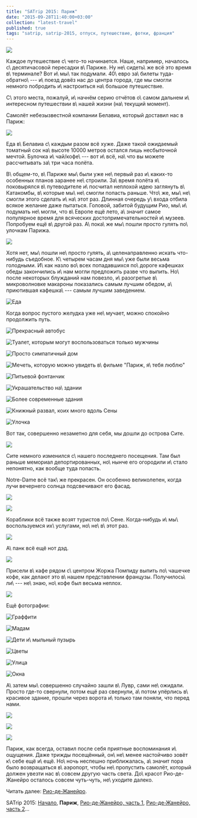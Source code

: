 ```yaml
---
title: "SATrip 2015: Париж"
date: "2015-09-28T11:40:00+03:00"
collection: "latest-travel"
published: true
tags: "satrip, satrip-2015, отпуск, путешествие, фотки, франция"
---
```


![](/images/travel/2015-09-satrip/paris-cover.jpg)

Каждое путешествие с\ чего-то начинается. Наше, например, началось с\ десятичасовой пересадки в\ Париже. Ну
не\ сидеть\ же всё это время в\ терминале? Вот и\ мы\ так подумали. 40\ евро за\ билеты туда-обратно\ --- и\ поезд довёз
нас до центра города, где мы смогли немного побродить и\ настроиться на\ большое путешествие.

С\ этого места, пожалуй, и\ начнём серию отчётов о\ самом дальнем и\ интересном путешествии в\ нашей жизни (на\ текущий
момент).

<!--more-->

Самолёт небезызвестной компании Белавиа, который доставил нас в Париж:

![](/images/travel/2015-09-satrip/minsk-airplane.jpg)

Еда в\ Белавиа с\ каждым разом всё хуже. Даже такой ожидаемый томатный сок на\ высоте 10000 метров остался лишь
несбыточной мечтой. Булочка и\ чай/кофе\ --- вот и\ всё, на\ что вы можете рассчитывать за\ три часа полёта.

В\ общем-то, в\ Париже мы\ были уже не\ первый раз и\ каких-то особенных планов заранее не\ строили. За\ время полёта
я\ поковырялся в\ путеводителе и\ посчитал неплохой идею заглянуть в\ Катакомбы, в\ которые мы\ не\ смогли попасть
раньше. Что\ же, мы\ не\ смогли этого сделать и\ на\ этот раз. Длинная очередь у\ входа отбила всякое желание даже
пытаться. Головой, забитой будущим Рио, мы\ и\ подумать не\ могли, что в\ Европе ещё лето, а\ значит самое популярное
время для всяческих достопримечательностей и\ музеев. Попробуем ещё в\ другой раз. А\ пока\ же мы\ пошли просто гулять
по\ улочкам Парижа.

![](/images/travel/2015-09-satrip/paris-walking.jpg)

Хотя нет, мы\ пошли не\ просто гулять, а\ целенаправленно искать что-нибудь съедобное. К\ четырем часам дня мы\ уже были
весьма голодными. И\ как назло во\ всех попадавшихся по\ дороге кафешках обеды закончились и\ нам могли предложить разве
что выпить. Но\ после некоторых блужданий нам повезло, и\ разогретые в\ микроволновке макароны показались самым лучшим
обедом, а\ приютившая кафешка\ --- самым лучшим заведением.

![Еда](/images/travel/2015-09-satrip/paris-food.jpg "Еда")

Когда вопрос пустого желудка уже не\ мучает, можно спокойно продолжить путь.

![Прекрасный автобус](/images/travel/2015-09-satrip/paris-bus.jpg "Прекрасный автобус")

![Туалет, которым могут воспользоваться только мужчины](/images/travel/2015-09-satrip/paris-urinal.jpg "Туалет, которым могут воспользоваться только мужчины")

![Просто симпатичный дом](/images/travel/2015-09-satrip/paris-house.jpg "Просто симпатичный дом")

![Мечеть, которую можно увидеть в\ фильме "Париж, я\ тебя люблю"](/images/travel/2015-09-satrip/paris-mosque.jpg "Мечеть, которую можно увидеть в фильме Париж, я тебя люблю")

![Питьевой фонтанчик](/images/travel/2015-09-satrip/paris-drinking-fountain.jpg "Питьевой фонтанчик")

![Украшательство на\ здании](/images/travel/2015-09-satrip/paris-sculpture.jpg "Украшательство на здании")

![Более современные здания](/images/travel/2015-09-satrip/paris-modern.jpg "Более современные здания")

![Книжный развал, коих много вдоль Сены](/images/travel/2015-09-satrip/paris-books.jpg "Книжный развал, коих много вдоль Сены")

![Улочка](/images/travel/2015-09-satrip/paris-street-1.jpg "Улочка")

Вот так, совершенно незаметно для себя, мы дошли до острова Сите.

![](/images/travel/2015-09-satrip/paris-cite.jpg)

Сите немного изменился с\ нашего последнего посещения. Там был раньше мемориал депортированных, но\ нынче его огородили
и\ стало непонятно, как вообще туда попасть.

Notre-Dame всё так\ же прекрасен. Он особенно великолепен, когда лучи вечернего солнца подсвечивают его фасад.

![](/images/travel/2015-09-satrip/paris-jump.jpg)

![](/images/travel/2015-09-satrip/paris-pontiff.jpg)

Кораблики всё также возят туристов по\ Сене. Когда-нибудь и\ мы\ воспользуемся их\ услугами, но\ не\ в\ этот раз.

![](/images/travel/2015-09-satrip/paris-boat.jpg)

А\ панк всё ещё нот дэд.

![](/images/travel/2015-09-satrip/paris-punk.jpg)

Присели в\ кафе рядом с\ центром Жоржа Помпиду выпить по\ чашечке кофе, как делают это в\ нашем представлении французы.
Получилось\ ли\ --- не\ знаю, но\ кофе был весьма неплох.

![](/images/travel/2015-09-satrip/paris-coffee.jpg)

Ещё фотографии:

![Граффити](/images/travel/2015-09-satrip/paris-graffiti.jpg "Граффити")

![Мадам](/images/travel/2015-09-satrip/paris-madame.jpg "Мадам")

![Дети и\ мыльный пузырь](/images/travel/2015-09-satrip/paris-children.jpg "Дети и мыльный пузырь")

![Цветы](/images/travel/2015-09-satrip/paris-flowers.jpg "Цветы")

![Улица](/images/travel/2015-09-satrip/paris-street-2.jpg "Улица")

![Окна](/images/travel/2015-09-satrip/paris-windows.jpg "Окна")

А\ затем мы\ совершенно случайно зашли в\ Лувр, сами не\ ожидали. Просто где-то свернули, потом ещё раз свернули,
а\ потом упёрлись в\ красивое здание, прошли через ворота и\ только там поняли, что перед нами.

![](/images/travel/2015-09-satrip/paris-louvre-1.jpg)

![](/images/travel/2015-09-satrip/paris-louvre-2.jpg)

![](/images/travel/2015-09-satrip/paris-louvre-3.jpg)

Париж, как всегда, оставил после себя приятные воспоминания и\ ощущения. Даже трижды посещённый, он\ не\ менее
настойчиво зовёт к\ себе ещё и\ ещё. Но\ ночь неспешно приближалась, а\ значит пора было возвращаться в\ аэропорт, чтобы
не\ пропустить самолёт, который должен увезти нас в\ совсем другую часть света. До\ красот Рио-де-Жанейро осталось
совсем чуть-чуть, не\ уходите далеко.

Читать далее: [Рио-де-Жанейро](/post/satrip-2015-rio-1/).

SATrip 2015:
[Начало](/post/satrip-2015-paris/),
**Париж**,
[Рио-де-Жанейро, часть 1](/post/satrip-2015-rio-1/),
[Рио-де-Жанейро, часть 2](/post/satrip-2015-rio-2/)...
